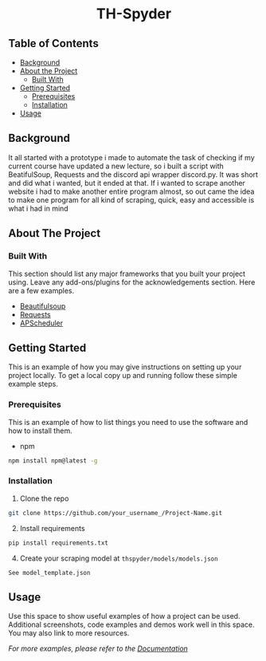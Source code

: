 <center><h1>TH-Spyder</h1></center>
<!-- TABLE OF CONTENTS -->

<!--ts-->
## Table of Contents ##
* [Background](#background)
* [About the Project](#about-the-project)
  * [Built With](#built-with)
* [Getting Started](#getting-started)
  * [Prerequisites](#prerequisites)
  * [Installation](#installation)
* [Usage](#usage)
<!--te-->

## Background ##

It all started with a prototype i made to automate the task of checking if my current course have updated a new lecture, so i built a script with BeatifulSoup, Requests and
the discord api wrapper discord.py. It was short and did what i wanted, but it ended at that. If i wanted to scrape another website i had to make another entire program almost, so out came the idea to make one program for all kind of scraping, quick, easy and accessible is what i had in mind
<!-- ABOUT THE PROJECT -->
## About The Project


### Built With
This section should list any major frameworks that you built your project using. Leave any add-ons/plugins for the acknowledgements section. Here are a few examples.
* [Beautifulsoup](https://www.crummy.com/software/BeautifulSoup/bs4/doc/)
* [Requests](https://requests.readthedocs.io/en/master/)
* [APScheduler](https://apscheduler.readthedocs.io/)



<!-- GETTING STARTED -->
## Getting Started

This is an example of how you may give instructions on setting up your project locally.
To get a local copy up and running follow these simple example steps.

### Prerequisites

This is an example of how to list things you need to use the software and how to install them.
* npm
```sh
npm install npm@latest -g
```

### Installation

1. Clone the repo
```sh
git clone https://github.com/your_username_/Project-Name.git
```
2. Install requirements
```sh
pip install requirements.txt 
```
4. Create your scraping model at `thspyder/models/models.json`
```
See model_template.json
```



<!-- USAGE EXAMPLES -->
## Usage

Use this space to show useful examples of how a project can be used. Additional screenshots, code examples and demos work well in this space. You may also link to more resources.

_For more examples, please refer to the [Documentation](https://example.com)_
